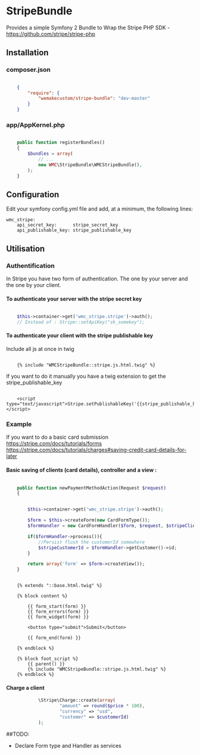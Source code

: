 StripeBundle
============

Provides a simple Symfony 2 Bundle to Wrap the Stripe PHP SDK - https://github.com/stripe/stripe-php

## Installation

### composer.json

```json

    {
        "require": {
            "wemakecustom/stripe-bundle": "dev-master"
        }
    }

```

### app/AppKernel.php
```php

    public function registerBundles()
    {
        $bundles = array(
            // ...
            new WMC\StripeBundle\WMCStripeBundle(),
        );
    }

```

## Configuration

Edit your symfony config.yml file and add, at a minimum, the following lines:

    wmc_stripe:
        api_secret_key:      stripe_secret_key
        api_publishable_key: stripe_publishable_key

## Utilisation

### Authentification
In Stripe you have two form of authentication. The one by your server and the one by your client.

#### To authenticate your server with the stripe secret key

```php

    $this->container->get('wmc_stripe.stripe')->auth();
    // Instead of : Stripe::setApiKey("sk_somekey");

```

#### To authenticate your client with the stripe publishable key

Include all js at once in twig

```twig

    {% include "WMCStripeBundle::stripe.js.html.twig" %}

```

If you want to do it manually you have a twig extension to get the stripe_publishable_key

```twig

    <script type="text/javascript">Stripe.setPublishableKey('{{stripe_publishable_key}}');</script>

```

### Example

If you want to do a basic card submission
https://stripe.com/docs/tutorials/forms
https://stripe.com/docs/tutorials/charges#saving-credit-card-details-for-later

#### Basic saving of clients (card details), controller and a view :

```php

    public function newPaymentMethodAction(Request $request)
    {


        $this->container->get('wmc_stripe.stripe')->auth();

        $form = $this->createForm(new CardFormType());
        $formHandler = new CardFormHandler($form, $request, $stripeClientDescription);

        if($formHandler->process()){
            //Persist flush the customerId somewhere
            $stripeCustomerId = $formHandler->getCustomer()->id;
        }

        return array('form' => $form->createView());
    }
```

```twig

    {% extends "::base.html.twig" %}

    {% block content %}

        {{ form_start(form) }}
        {{ form_errors(form) }}
        {{ form_widget(form) }}

        <button type="submit">Submit</button>

        {{ form_end(form) }}

    {% endblock %}

    {% block foot_script %}
        {{ parent() }}
        {% include "WMCStripeBundle::stripe.js.html.twig" %}
    {% endblock %}
```

#### Charge a client


```php
            \Stripe\Charge::create(array(
                    "amount" => round($price * 100),
                    "currency" => "usd",
                    "customer" => $customerId)
            );
```

##TODO:
- Declare Form type and Handler as services
